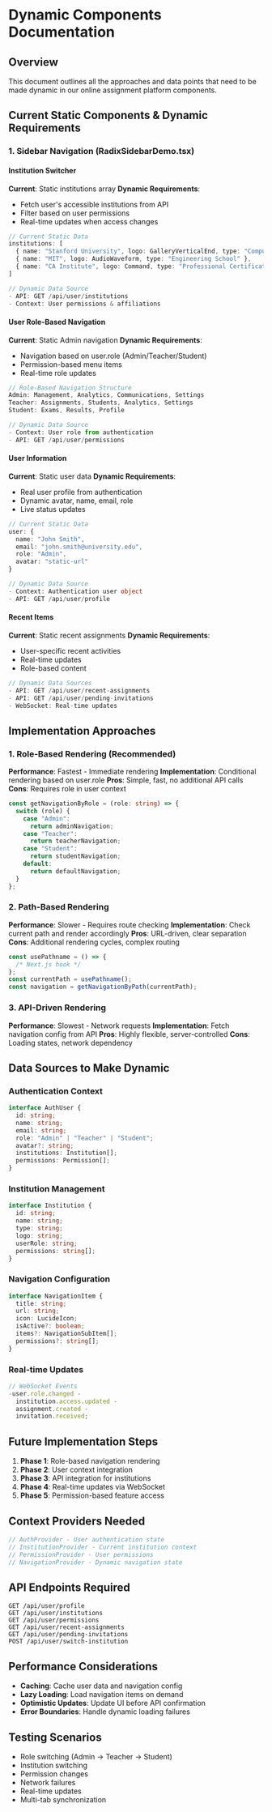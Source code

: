 # Dynamic Components Documentation

## Overview

This document outlines all the approaches and data points that need to be made dynamic in our online assignment platform components.

## Current Static Components & Dynamic Requirements

### 1. Sidebar Navigation (RadixSidebarDemo.tsx)

#### Institution Switcher

**Current**: Static institutions array
**Dynamic Requirements**:

- Fetch user's accessible institutions from API
- Filter based on user permissions
- Real-time updates when access changes

```typescript
// Current Static Data
institutions: [
  { name: "Stanford University", logo: GalleryVerticalEnd, type: "Computer Science Department" },
  { name: "MIT", logo: AudioWaveform, type: "Engineering School" },
  { name: "CA Institute", logo: Command, type: "Professional Certification" }
]

// Dynamic Data Source
- API: GET /api/user/institutions
- Context: User permissions & affiliations
```

#### User Role-Based Navigation

**Current**: Static Admin navigation
**Dynamic Requirements**:

- Navigation based on user.role (Admin/Teacher/Student)
- Permission-based menu items
- Real-time role updates

```typescript
// Role-Based Navigation Structure
Admin: Management, Analytics, Communications, Settings
Teacher: Assignments, Students, Analytics, Settings
Student: Exams, Results, Profile

// Dynamic Data Source
- Context: User role from authentication
- API: GET /api/user/permissions
```

#### User Information

**Current**: Static user data
**Dynamic Requirements**:

- Real user profile from authentication
- Dynamic avatar, name, email, role
- Live status updates

```typescript
// Current Static Data
user: {
  name: "John Smith",
  email: "john.smith@university.edu",
  role: "Admin",
  avatar: "static-url"
}

// Dynamic Data Source
- Context: Authentication user object
- API: GET /api/user/profile
```

#### Recent Items

**Current**: Static recent assignments
**Dynamic Requirements**:

- User-specific recent activities
- Real-time updates
- Role-based content

```typescript
// Dynamic Data Sources
- API: GET /api/user/recent-assignments
- API: GET /api/user/pending-invitations
- WebSocket: Real-time updates
```

## Implementation Approaches

### 1. Role-Based Rendering (Recommended)

**Performance**: Fastest - Immediate rendering
**Implementation**: Conditional rendering based on user.role
**Pros**: Simple, fast, no additional API calls
**Cons**: Requires role in user context

```typescript
const getNavigationByRole = (role: string) => {
  switch (role) {
    case "Admin":
      return adminNavigation;
    case "Teacher":
      return teacherNavigation;
    case "Student":
      return studentNavigation;
    default:
      return defaultNavigation;
  }
};
```

### 2. Path-Based Rendering

**Performance**: Slower - Requires route checking
**Implementation**: Check current path and render accordingly
**Pros**: URL-driven, clear separation
**Cons**: Additional rendering cycles, complex routing

```typescript
const usePathname = () => {
  /* Next.js hook */
};
const currentPath = usePathname();
const navigation = getNavigationByPath(currentPath);
```

### 3. API-Driven Rendering

**Performance**: Slowest - Network requests
**Implementation**: Fetch navigation config from API
**Pros**: Highly flexible, server-controlled
**Cons**: Loading states, network dependency

## Data Sources to Make Dynamic

### Authentication Context

```typescript
interface AuthUser {
  id: string;
  name: string;
  email: string;
  role: "Admin" | "Teacher" | "Student";
  avatar?: string;
  institutions: Institution[];
  permissions: Permission[];
}
```

### Institution Management

```typescript
interface Institution {
  id: string;
  name: string;
  type: string;
  logo: string;
  userRole: string;
  permissions: string[];
}
```

### Navigation Configuration

```typescript
interface NavigationItem {
  title: string;
  url: string;
  icon: LucideIcon;
  isActive?: boolean;
  items?: NavigationSubItem[];
  permissions?: string[];
}
```

### Real-time Updates

```typescript
// WebSocket Events
-user.role.changed -
  institution.access.updated -
  assignment.created -
  invitation.received;
```

## Future Implementation Steps

1. **Phase 1**: Role-based navigation rendering
2. **Phase 2**: User context integration
3. **Phase 3**: API integration for institutions
4. **Phase 4**: Real-time updates via WebSocket
5. **Phase 5**: Permission-based feature access

## Context Providers Needed

```typescript
// AuthProvider - User authentication state
// InstitutionProvider - Current institution context
// PermissionProvider - User permissions
// NavigationProvider - Dynamic navigation state
```

## API Endpoints Required

```
GET /api/user/profile
GET /api/user/institutions
GET /api/user/permissions
GET /api/user/recent-assignments
GET /api/user/pending-invitations
POST /api/user/switch-institution
```

## Performance Considerations

- **Caching**: Cache user data and navigation config
- **Lazy Loading**: Load navigation items on demand
- **Optimistic Updates**: Update UI before API confirmation
- **Error Boundaries**: Handle dynamic loading failures

## Testing Scenarios

- Role switching (Admin → Teacher → Student)
- Institution switching
- Permission changes
- Network failures
- Real-time updates
- Multi-tab synchronization
